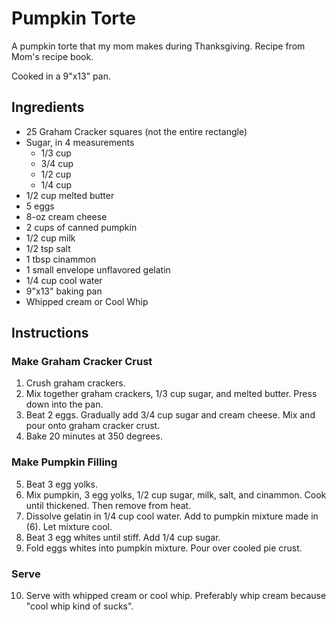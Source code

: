 # Pumpkin Torte

A pumpkin torte that my mom makes during Thanksgiving. Recipe from Mom's recipe book.

Cooked in a 9"x13" pan.

## Ingredients

- 25 Graham Cracker squares (not the entire rectangle)
- Sugar, in 4 measurements
  - 1/3 cup 
  - 3/4 cup
  - 1/2 cup
  - 1/4 cup
- 1/2 cup melted butter
- 5 eggs
- 8-oz cream cheese
- 2 cups of canned pumpkin 
- 1/2 cup milk
- 1/2 tsp salt
- 1 tbsp cinammon
- 1 small envelope unflavored gelatin
- 1/4 cup cool water
- 9"x13" baking pan
- Whipped cream or Cool Whip

## Instructions

### Make Graham Cracker Crust

1. Crush graham crackers.
2. Mix together graham crackers, 1/3 cup sugar, and melted butter. Press down into the pan.
3. Beat 2 eggs. Gradually add 3/4 cup sugar and cream cheese. Mix and pour onto graham cracker crust. 
4. Bake 20 minutes at 350 degrees.

### Make Pumpkin Filling 

5. Beat 3 egg yolks.
6. Mix pumpkin, 3 egg yolks, 1/2 cup sugar, milk, salt, and cinammon. Cook until thickened. Then remove from heat. 
7. Dissolve gelatin in 1/4 cup cool water. Add to pumpkin mixture made in (6). Let mixture cool. 
8. Beat 3 egg whites until stiff. Add 1/4 cup sugar. 
9. Fold eggs whites into pumpkin mixture. Pour over cooled pie crust. 

### Serve

10. Serve with whipped cream or cool whip. Preferably whip cream because "cool whip kind of sucks". 